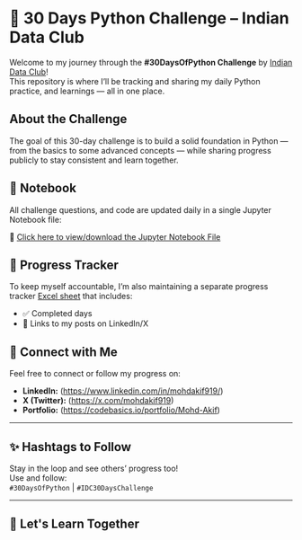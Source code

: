 # 🐍 30 Days Python Challenge – Indian Data Club

Welcome to my journey through the **#30DaysOfPython Challenge** by [Indian Data Club](https://indiandataclub.com)!  
This repository is where I’ll be tracking and sharing my daily Python practice, and learnings — all in one place.

## About the Challenge

The goal of this 30-day challenge is to build a solid foundation in Python — from the basics to some advanced concepts — while sharing progress publicly to stay consistent and learn together.

## 📓 Notebook

All challenge questions, and code are updated daily in a single Jupyter Notebook file:

📘 [Click here to view/download the Jupyter Notebook File](30DaysChallenge.ipynb)

## 🧮 Progress Tracker

To keep myself accountable, I’m also maintaining a separate progress tracker [Excel sheet](30_days_Python_Mohd%20Akif.xlsx) that includes:
- ✅ Completed days  
- 🔗 Links to my posts on LinkedIn/X

## 🔗 Connect with Me

Feel free to connect or follow my progress on:
- **LinkedIn:** (https://www.linkedin.com/in/mohdakif919/)
- **X (Twitter):** (https://x.com/mohdakif919)
- **Portfolio:** (https://codebasics.io/portfolio/Mohd-Akif)
---

## ✨ Hashtags to Follow

Stay in the loop and see others’ progress too!  
Use and follow:  
`#30DaysOfPython` | `#IDC30DaysChallenge`

---

## 🧠 Let's Learn Together
